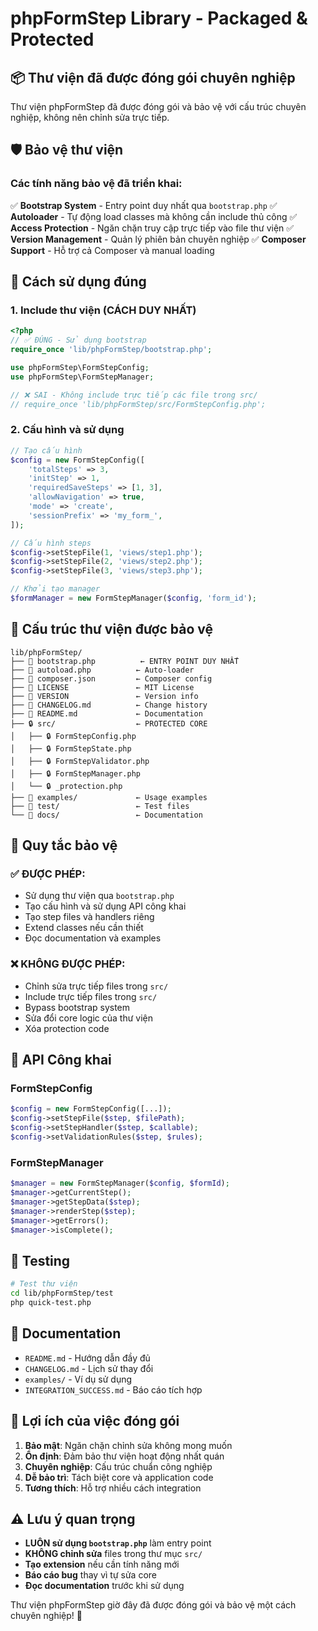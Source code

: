 # phpFormStep Library - Packaged & Protected

## 📦 Thư viện đã được đóng gói chuyên nghiệp

Thư viện phpFormStep đã được đóng gói và bảo vệ với cấu trúc chuyên nghiệp, không nên chỉnh sửa trực tiếp.

## 🛡️ Bảo vệ thư viện

### Các tính năng bảo vệ đã triển khai:

✅ **Bootstrap System** - Entry point duy nhất qua `bootstrap.php`
✅ **Autoloader** - Tự động load classes mà không cần include thủ công
✅ **Access Protection** - Ngăn chặn truy cập trực tiếp vào file thư viện
✅ **Version Management** - Quản lý phiên bản chuyên nghiệp
✅ **Composer Support** - Hỗ trợ cả Composer và manual loading

## 🚀 Cách sử dụng đúng

### 1. Include thư viện (CÁCH DUY NHẤT)

```php
<?php
// ✅ ĐÚNG - Sử dụng bootstrap
require_once 'lib/phpFormStep/bootstrap.php';

use phpFormStep\FormStepConfig;
use phpFormStep\FormStepManager;

// ❌ SAI - Không include trực tiếp các file trong src/
// require_once 'lib/phpFormStep/src/FormStepConfig.php';
```

### 2. Cấu hình và sử dụng

```php
// Tạo cấu hình
$config = new FormStepConfig([
    'totalSteps' => 3,
    'initStep' => 1,
    'requiredSaveSteps' => [1, 3],
    'allowNavigation' => true,
    'mode' => 'create',
    'sessionPrefix' => 'my_form_',
]);

// Cấu hình steps
$config->setStepFile(1, 'views/step1.php');
$config->setStepFile(2, 'views/step2.php');
$config->setStepFile(3, 'views/step3.php');

// Khởi tạo manager
$formManager = new FormStepManager($config, 'form_id');
```

## 📁 Cấu trúc thư viện được bảo vệ

```
lib/phpFormStep/
├── 📄 bootstrap.php          ← ENTRY POINT DUY NHẤT
├── 📄 autoload.php          ← Auto-loader
├── 📄 composer.json         ← Composer config
├── 📄 LICENSE               ← MIT License
├── 📄 VERSION               ← Version info
├── 📄 CHANGELOG.md          ← Change history
├── 📄 README.md             ← Documentation
├── 🔒 src/                  ← PROTECTED CORE
│   ├── 🔒 FormStepConfig.php
│   ├── 🔒 FormStepState.php
│   ├── 🔒 FormStepValidator.php
│   ├── 🔒 FormStepManager.php
│   └── 🔒 _protection.php
├── 📁 examples/             ← Usage examples
├── 📁 test/                 ← Test files
└── 📁 docs/                 ← Documentation
```

## 🔐 Quy tắc bảo vệ

### ✅ ĐƯỢC PHÉP:
- Sử dụng thư viện qua `bootstrap.php`
- Tạo cấu hình và sử dụng API công khai
- Tạo step files và handlers riêng
- Extend classes nếu cần thiết
- Đọc documentation và examples

### ❌ KHÔNG ĐƯỢC PHÉP:
- Chỉnh sửa trực tiếp files trong `src/`
- Include trực tiếp files trong `src/`
- Bypass bootstrap system
- Sửa đổi core logic của thư viện
- Xóa protection code

## 🔧 API Công khai

### FormStepConfig
```php
$config = new FormStepConfig([...]);
$config->setStepFile($step, $filePath);
$config->setStepHandler($step, $callable);
$config->setValidationRules($step, $rules);
```

### FormStepManager
```php
$manager = new FormStepManager($config, $formId);
$manager->getCurrentStep();
$manager->getStepData($step);
$manager->renderStep($step);
$manager->getErrors();
$manager->isComplete();
```

## 🧪 Testing

```bash
# Test thư viện
cd lib/phpFormStep/test
php quick-test.php
```

## 📖 Documentation

- `README.md` - Hướng dẫn đầy đủ
- `CHANGELOG.md` - Lịch sử thay đổi
- `examples/` - Ví dụ sử dụng
- `INTEGRATION_SUCCESS.md` - Báo cáo tích hợp

## 🎯 Lợi ích của việc đóng gói

1. **Bảo mật**: Ngăn chặn chỉnh sửa không mong muốn
2. **Ổn định**: Đảm bảo thư viện hoạt động nhất quán
3. **Chuyên nghiệp**: Cấu trúc chuẩn công nghiệp
4. **Dễ bảo trì**: Tách biệt core và application code
5. **Tương thích**: Hỗ trợ nhiều cách integration

## ⚠️ Lưu ý quan trọng

- **LUÔN sử dụng `bootstrap.php`** làm entry point
- **KHÔNG chỉnh sửa** files trong thư mục `src/`
- **Tạo extension** nếu cần tính năng mới
- **Báo cáo bug** thay vì tự sửa core
- **Đọc documentation** trước khi sử dụng

Thư viện phpFormStep giờ đây đã được đóng gói và bảo vệ một cách chuyên nghiệp! 🎉
